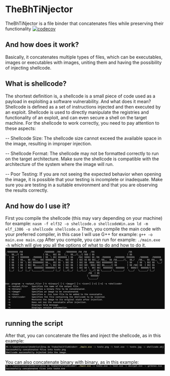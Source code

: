 # TheBhTiNjector
TheBhTiNjector is a file binder that concatenates files while preserving their functionality
[![codecov](https://codecov.io/gh/filipdutescu/modern-cpp-template/branch/master/graph/badge.svg)](https://codecov.io/gh/filipdutescu/modern-cpp-template)


## And how does it work?
Basically, it concatenates multiple types of files, which can be executables, images or executables with images, uniting them and having the possibility of injecting shellcode.

## What is shellcode?
The shortest definition is, a shellcode is a small piece of code used as a payload in exploiting a software vulnerability. And what does it mean? Shellcode is defined as a set of instructions injected and then executed by an exploit. Shellcode is used to directly manipulate the registries and functionality of an exploit, and can even secure a shell on the target machine. For the shellcode to work correctly, you need to pay attention to these aspects:

-- Shellcode Size: The shellcode size cannot exceed the available space in the image, resulting in improper injection.

-- Shellcode Format: The shellcode may not be formatted correctly to run on the target architecture. Make sure the shellcode is compatible with the architecture of the system where the image will run.

-- Poor Testing: If you are not seeing the expected behavior when opening the image, it is possible that your testing is incomplete or inadequate. Make sure you are testing in a suitable environment and that you are observing the results correctly.

## And how do I use it?
First you compile the shellcode (this may vary depending on your machine) for example: ```nasm -f elf32 -o shellcode.o shellcodeWin.asm
                                                                                          ld -m elf_i386 -o shellcode shellcode.o```
Then, you compile the main code with your preferred compiler, in this case I will use G++ for example: ```g++ -o main.exe main.cpp```
After you compile, you can run for example: ```./main.exe -h``` which will give you all the options of what to do and how to do it.
<img src="img/banner.jpg">

## running the script
After that, you can concatenate the files and inject the shellcode, as in this example:
<img src="img/runningscript.jpg">

You can also concatenate binary with binary, as in this example:
<img src="img/execute.png">
